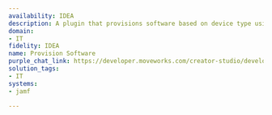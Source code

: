 ```yaml
---
availability: IDEA
description: A plugin that provisions software based on device type using Jamf.
domain:
- IT
fidelity: IDEA
name: Provision Software
purple_chat_link: https://developer.moveworks.com/creator-studio/developer-tools/purple-chat/?conversation=%7B%22startTimestamp%22%3A%2211%3A43%2BAM%22%2C%22messages%22%3A%5B%7B%22role%22%3A%22user%22%2C%22parts%22%3A%5B%7B%22richText%22%3A%22I+need+to+set+up+Photoshop+on+my+new+MacBook.%22%7D%5D%7D%2C%7B%22role%22%3A%22assistant%22%2C%22parts%22%3A%5B%7B%22reasoningSteps%22%3A%5B%7B%22status%22%3A%22success%22%2C%22richText%22%3A%22Queries+Jamf+for+device+details+and+compatible+software+packages%22%7D%5D%7D%2C%7B%22richText%22%3A%22To+install+Adobe+Photoshop+on+your+MacBook%2C+I+need+to+verify+a+few+details.%22%7D%2C%7B%22richText%22%3A%22%3Cb%3EDevice+Type%3A+MacBook%3C%2Fb%3E%3Cbr%3E%3Cb%3ESoftware%3A%3C%2Fb%3E+Adobe+Photoshop%3Cbr%3E%3Cb%3EDevice+ID%3A%3C%2Fb%3E+Please+provide%22%7D%2C%7B%22buttons%22%3A%5B%7B%22style%22%3A%22outlined%22%2C%22buttonText%22%3A%22Continue+with+this+device%22%7D%2C%7B%22style%22%3A%22outlined%22%2C%22buttonText%22%3A%22Use+a+different+device%22%7D%5D%7D%5D%7D%2C%7B%22role%22%3A%22user%22%2C%22parts%22%3A%5B%7B%22richText%22%3A%22My+device+ID+is+123456.%22%7D%5D%7D%2C%7B%22role%22%3A%22assistant%22%2C%22parts%22%3A%5B%7B%22richText%22%3A%22%3Cp%3EConfirm+software+installation%3Cbr%3E%3C%2Fp%3E%22%7D%2C%7B%22richText%22%3A%22%3Cb%3E%3Cp%3EAdobe+Photoshop+on+MacBook%3Cbr%3E%3C%2Fp%3E%3C%2Fb%3E%3Cbr%3E%3Cp%3E%3Cb%3EDevice+ID%3A%3C%2Fb%3E+123456%3Cbr%3E%3Cb%3ELicense%3A%3C%2Fb%3E+Single+User%3Cbr%3E%3C%2Fp%3E%22%7D%2C%7B%22buttons%22%3A%5B%7B%22style%22%3A%22filled%22%2C%22buttonText%22%3A%22Install+Photoshop%22%7D%2C%7B%22style%22%3A%22outlined%22%2C%22buttonText%22%3A%22Edit+Details%22%7D%2C%7B%22style%22%3A%22outlined%22%2C%22buttonText%22%3A%22Cancel%22%7D%5D%7D%5D%7D%5D%7D
solution_tags:
- IT
systems:
- jamf

---
```

